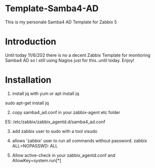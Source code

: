 # Template-Samba4-AD
This is my personale Samba4 AD Template for Zabbix 5

# Introduction
Until today 11/6/202 there is no a decent Zabbix Template for monitoring Samba4 AD so i still using Nagios just for this..until today.
Enjoy!

# Installation
1) install jq with yum or apt install jq

sudo apt-get install jq

2) copy samba4_ad.conf in your zabbix-agent etc folder

ES: /etc/zabbix/zabbix_agentd.d/samba4_ad.conf

3) add zabbix user to sudo with a tool visudo

4) allows 'zabbix' user to run all commands without password.
zabbix ALL=NOPASSWD: ALL

5) Allow active-check in your zabbix_agentd.conf and AllowKey=system.run[*]
